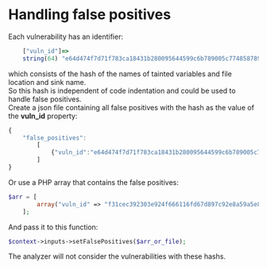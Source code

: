 # Handling false positives

Each vulnerability has an identifier:
```javascript
    ["vuln_id"]=>
    string(64) "e64d474f7d71f783ca18431b280095644599c6b789005c7748587891a0cd8a94"
```
which consists of the hash of the names of tainted variables and file location and sink name.  
So this hash is independent of code indentation and could be used to handle false positives.  
Create a json file containing all false positives with the hash as the value of the **vuln_id** property:
```javascript
{
    "false_positives":
        [
            {"vuln_id":"e64d474f7d71f783ca18431b280095644599c6b789005c7748587891a0cd8a94"}
        ]
}
```
Or use a PHP array that contains the false positives:
```php
$arr = [
        array("vuln_id" => "f31cec392303e924f666116fd67d897c92e8a59a5e8ca93a65091701ca9db558")
    ];
```

And pass it to this function:
```php
$context->inputs->setFalsePositives($arr_or_file);
```

The analyzer will not consider the vulnerabilities with these hashs.
